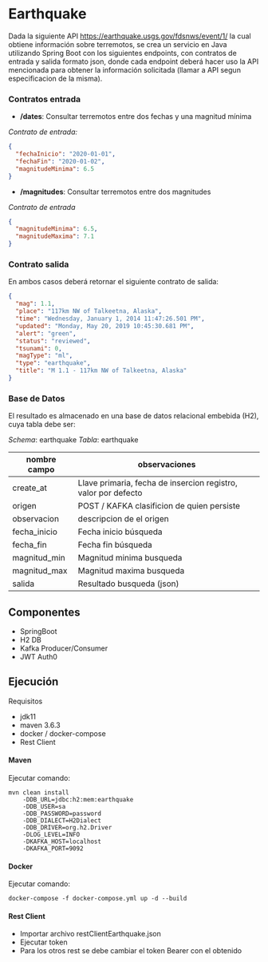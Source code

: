 # Earthquake
Dada la siguiente API https://earthquake.usgs.gov/fdsnws/event/1/ 
la cual obtiene información sobre terremotos, 
se crea un servicio en Java utilizando Spring Boot 
con los siguientes endpoints, con contratos de entrada y salida formato json, 
donde cada endpoint deberá hacer uso la API mencionada para obtener la información
solicitada (llamar a API segun especificacion de la misma).

### Contratos entrada
- **/dates**: Consultar terremotos entre dos fechas y una magnitud mínima

*Contrato de entrada:*
```json
{
  "fechaInicio": "2020-01-01",
  "fechaFin": "2020-01-02",
  "magnitudeMinima": 6.5
}
```
- **/magnitudes**: Consultar terremotos entre dos magnitudes

*Contrato de entrada*
```json
{
  "magnitudeMinima": 6.5,
  "magnitudeMaxima": 7.1
}
```
### Contrato salida
En ambos casos deberá retornar el siguiente contrato de salida:
```json
{
  "mag": 1.1,
  "place": "117km NW of Talkeetna, Alaska",
  "time": "Wednesday, January 1, 2014 11:47:26.501 PM",
  "updated": "Monday, May 20, 2019 10:45:30.681 PM",
  "alert": "green",
  "status": "reviewed",
  "tsunami": 0,
  "magType": "ml",
  "type": "earthquake",
  "title": "M 1.1 - 117km NW of Talkeetna, Alaska"
}
```
### Base de Datos
El resultado es almacenado en una base de datos relacional embebida (H2), cuya tabla debe ser:

*Schema*: earthquake
*Tabla*: earthquake

|nombre campo|observaciones
|---|---|
|create_at|Llave primaria, fecha de insercion registro, valor por defecto
|origen| POST / KAFKA clasificion de quien persiste
|observacion|descripcion de el origen
|fecha_inicio|Fecha inicio búsqueda
|fecha_fin|Fecha fin búsqueda
|magnitud_min|Magnitud minima busqueda
|magnitud_max|Magnitud maxima busqueda
|salida|Resultado busqueda (json)

## Componentes
- SpringBoot
- H2 DB
- Kafka Producer/Consumer
- JWT Auth0

## Ejecución
Requisitos 
- jdk11
- maven 3.6.3
- docker / docker-compose
- Rest Client

#### Maven
Ejecutar comando: 

```shell script
mvn clean install 
    -DDB_URL=jdbc:h2:mem:earthquake 
    -DDB_USER=sa 
    -DDB_PASSWORD=password 
    -DDB_DIALECT=H2Dialect 
    -DDB_DRIVER=org.h2.Driver 
    -DLOG_LEVEL=INFO
    -DKAFKA_HOST=localhost 
    -DKAFKA_PORT=9092
```

#### Docker
Ejecutar comando: 

`docker-compose -f docker-compose.yml up -d --build`

#### Rest Client
- Importar archivo restClientEarthquake.json
- Ejecutar token
- Para los otros rest se debe cambiar el token Bearer con el obtenido 